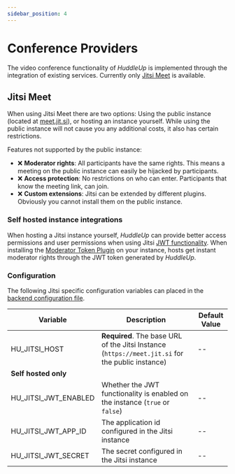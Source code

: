 ```yaml
---
sidebar_position: 4
---
```


# Conference Providers

The video conference functionality of _HuddleUp_ is implemented through the integration of existing services. Currently only [Jitsi Meet](https://jitsi.org) is available.

## Jitsi Meet

When using Jitsi Meet there are two options: Using the public instance (located at [meet.jit.si](https://meet.jit.si)), or hosting an instance yourself. While using the public instance will not cause you any additional costs, it also has certain restrictions.

Features not supported by the public instance:

- ❌ **Moderator rights**: All participants have the same rights. This means a meeting on the public instance can easily be hijacked by participants.
- ❌ **Access protection**: No restrictions on who can enter. Participants that know the meeting link, can join.
- ❌ **Custom extensions**: Jitsi can be extended by different plugins. Obviously you cannot install them on the public instance.

### Self hosted instance integrations

When hosting a Jitsi instance yourself, _HuddleUp_ can provide better access permissions and user permissions when using Jitsi [JWT functionality](https://github.com/jitsi/lib-jitsi-meet/blob/master/doc/tokens.md). When installing the [Moderator Token Plugin](https://github.com/nvonahsen/jitsi-token-moderation-plugin/) on your instance, hosts get instant moderator rights through the JWT token generated by _HuddleUp_.

### Configuration

The following Jitsi specific configuration variables can placed in the [backend configuration file](configuration.md#backend-configuration).

| Variable | Description | Default Value |
| -------- | ----------- | -------- |
| HU_JITSI_HOST | **Required**. The base URL of the Jitsi Instance (`https://meet.jit.si` for the public instance) | -- |
| **Self hosted only** | | |
| HU_JITSI_JWT_ENABLED | Whether the JWT functionality is enabled on the instance (`true` or `false`) | -- |
| HU_JITSI_JWT_APP_ID | The application id configured in the Jitsi instance | -- |
| HU_JITSI_JWT_SECRET | The secret configured in the Jitsi instance | -- |
